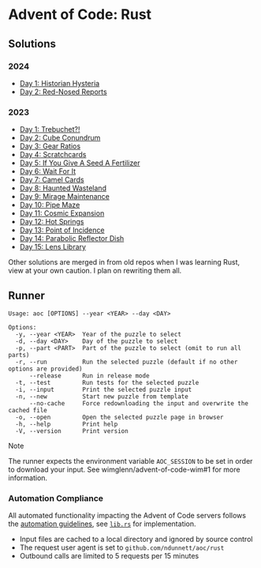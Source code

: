 # Advent of Code: Rust

## Solutions

### 2024

* [Day 1: Historian Hysteria](/rust/2024/src/bin/day01.rs)
* [Day 2: Red-Nosed Reports](/rust/2024/src/bin/day02.rs)

### 2023

* [Day 1: Trebuchet?!](/rust/2023/src/bin/day01.rs)
* [Day 2: Cube Conundrum](/rust/2023/src/bin/day02.rs)
* [Day 3: Gear Ratios](/rust/2023/src/bin/day03.rs)
* [Day 4: Scratchcards](/rust/2023/src/bin/day04.rs)
* [Day 5: If You Give A Seed A Fertilizer](/rust/2023/src/bin/day05.rs)
* [Day 6: Wait For It](/rust/2023/src/bin/day06.rs)
* [Day 7: Camel Cards](/rust/2023/src/bin/day07.rs)
* [Day 8: Haunted Wasteland](/rust/2023/src/bin/day08.rs)
* [Day 9: Mirage Maintenance](/rust/2023/src/bin/day09.rs)
* [Day 10: Pipe Maze](/rust/2023/src/bin/day10.rs)
* [Day 11: Cosmic Expansion](/rust/2023/src/bin/day11.rs)
* [Day 12: Hot Springs](/rust/2023/src/bin/day12.rs)
* [Day 13: Point of Incidence](/rust/2023/src/bin/day13.rs)
* [Day 14: Parabolic Reflector Dish](/rust/2023/src/bin/day14.rs)
* [Day 15: Lens Library](/rust/2023/src/bin/day15.rs)

Other solutions are merged in from old repos when I was learning Rust, view at your own caution. I plan on rewriting them all.

## Runner

```
Usage: aoc [OPTIONS] --year <YEAR> --day <DAY>

Options:
  -y, --year <YEAR>  Year of the puzzle to select
  -d, --day <DAY>    Day of the puzzle to select
  -p, --part <PART>  Part of the puzzle to select (omit to run all parts)
  -r, --run          Run the selected puzzle (default if no other options are provided)
      --release      Run in release mode
  -t, --test         Run tests for the selected puzzle
  -i, --input        Print the selected puzzle input
  -n, --new          Start new puzzle from template
      --no-cache     Force redownloading the input and overwrite the cached file
  -o, --open         Open the selected puzzle page in browser
  -h, --help         Print help
  -V, --version      Print version
```

> [!NOTE]
> The runner expects the environment variable `AOC_SESSION` to be set in order to download your input. See wimglenn/advent-of-code-wim#1 for more information.

### Automation Compliance

All automated functionality impacting the Advent of Code servers follows the [automation guidelines](https://www.reddit.com/r/adventofcode/wiki/faqs/automation), see [`lib.rs`](/rust/aoc_core/src/lib.rs) for implementation.

* Input files are cached to a local directory and ignored by source control
* The request user agent is set to `github.com/ndunnett/aoc/rust`
* Outbound calls are limited to 5 requests per 15 minutes
